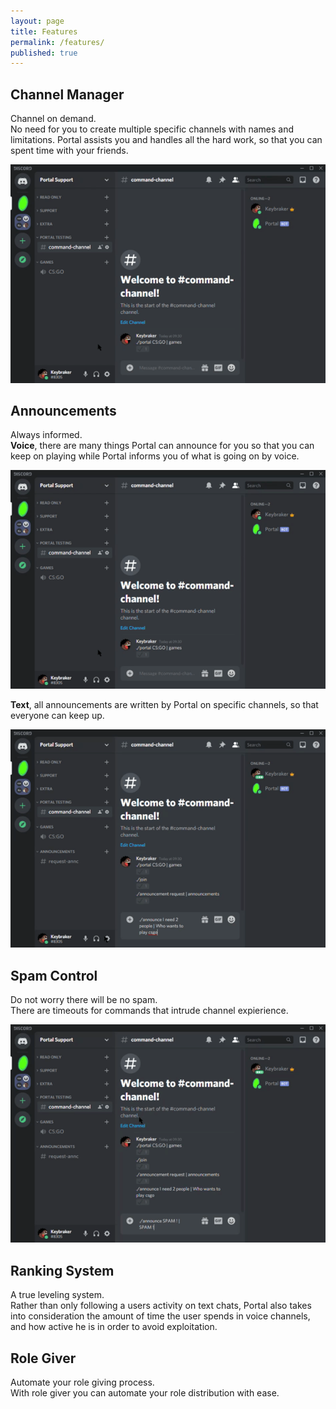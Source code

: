 ```yaml
---
layout: page
title: Features
permalink: /features/
published: true
---
```


<div class="page" markdown="1">

## Channel Manager
Channel on demand. <br>
No need for you to create multiple specific channels with names and limitations.
Portal assists you and handles all the hard work, so that you can spent time with your friends.

<img src="/assets/gif/spawn.gif" alt="Spawn and destroy channels" />

## Announcements
Always informed. <br>
**Voice**, there are many things Portal can announce for you so that you can keep 
on playing while Portal informs you of what is going on by voice. <br>

<img src="/assets/gif/join.gif" alt="Voice announcer" />

**Text**, all announcements are written by Portal on specific channels, 
so that everyone can keep up.

<img src="/assets/gif/announce.gif" alt="Announcement channels" />

## Spam Control
Do not worry there will be no spam. <br>
There are timeouts for commands that intrude channel expierience.

<img src="/assets/gif/spam.gif" alt="Spam control" />

## Ranking System
A true leveling system. <br>
Rather than only following a users activity on text chats, 
Portal also takes into consideration the amount of time the 
user spends in voice channels, and how active he is in order to avoid exploitation.

## Role Giver
Automate your role giving process. <br>
With role giver you can automate your role distribution with ease.

</div>

